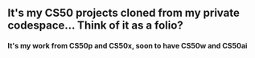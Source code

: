 ## It's my CS50 projects cloned from my private codespace... Think of it as a folio?
#### It's my work from CS50p and CS50x, soon to have CS50w and CS50ai
